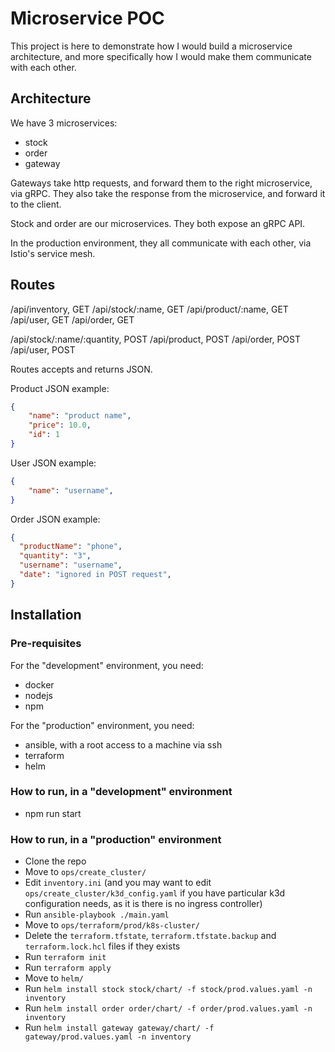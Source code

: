 # Microservice POC

This project is here to demonstrate how I would build a microservice architecture, and more specifically how I would make them communicate with each other.

## Architecture
We have 3 microservices:
- stock
- order
- gateway

Gateways take http requests, and forward them to the right microservice, via gRPC. They also take the response from the microservice, and forward it to the client.

Stock and order are our microservices. They both expose an gRPC API.

In the production environment, they all communicate with each other, via Istio's service mesh.

## Routes
/api/inventory, GET
/api/stock/:name, GET
/api/product/:name, GET
/api/user, GET
/api/order, GET

/api/stock/:name/:quantity, POST
/api/product, POST
/api/order, POST
/api/user, POST

Routes accepts and returns JSON.

Product JSON example:
```json
{
    "name": "product name",
    "price": 10.0,
    "id": 1
}
```

User JSON example:
```json
{
    "name": "username",
}
```

Order JSON example:
```json
{
  "productName": "phone",
  "quantity": "3",
  "username": "username",
  "date": "ignored in POST request",
}
```

## Installation
### Pre-requisites

For the "development" environment, you need:
- docker
- nodejs
- npm

For the "production" environment, you need:
- ansible, with a root access to a machine via ssh
- terraform
- helm

### How to run, in a "development" environment

- npm run start

### How to run, in a "production" environment

- Clone the repo
- Move to `ops/create_cluster/`
- Edit `inventory.ini` (and you may want to edit `ops/create_cluster/k3d_config.yaml` if you have particular k3d configuration needs, as it is there is no ingress controller)
- Run `ansible-playbook ./main.yaml`
- Move to `ops/terraform/prod/k8s-cluster/`
- Delete the `terraform.tfstate`, `terraform.tfstate.backup` and `terraform.lock.hcl` files if they exists
- Run `terraform init`
- Run `terraform apply`
- Move to `helm/`
- Run `helm install stock stock/chart/ -f stock/prod.values.yaml -n inventory`
- Run `helm install order order/chart/ -f order/prod.values.yaml -n inventory`
- Run `helm install gateway gateway/chart/ -f gateway/prod.values.yaml -n inventory`
